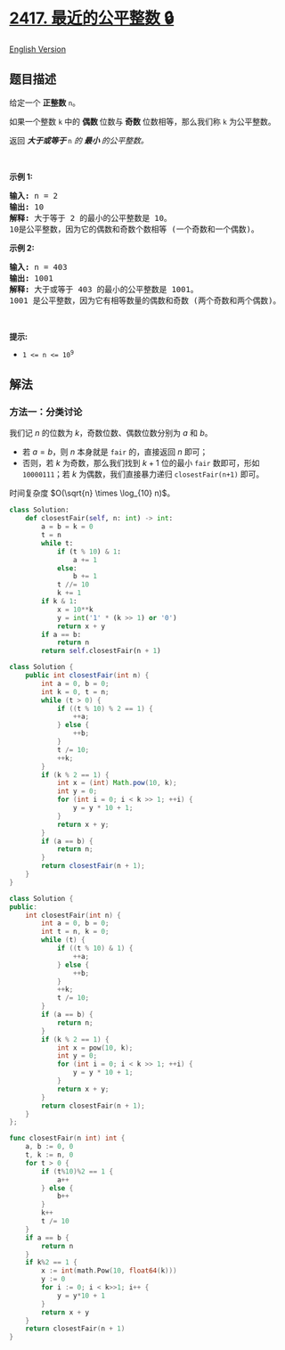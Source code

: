 # [2417. 最近的公平整数 🔒](https://leetcode.cn/problems/closest-fair-integer)

[English Version](/solution/2400-2499/2417.Closest%20Fair%20Integer/README_EN.md)

<!-- tags:数学,枚举 -->

<!-- difficulty:中等 -->

## 题目描述

<!-- 这里写题目描述 -->

<p>给定一个 <strong>正整数</strong>&nbsp;<code>n</code>。</p>

<p>如果一个整数 <code>k</code> 中的&nbsp;<strong>偶数&nbsp;</strong>位数与<strong> 奇数</strong> 位数相等，那么我们称&nbsp;<code>k</code> 为公平整数。</p>

<p>返回&nbsp;<em><strong>大于或等于&nbsp;</strong></em><code>n</code><em> 的&nbsp;<strong>最小&nbsp;</strong>的公平整数。</em></p>

<p>&nbsp;</p>

<p><strong>示例 1:</strong></p>

<pre>
<strong>输入:</strong> n = 2
<strong>输出:</strong> 10
<strong>解释:</strong> 大于等于 2 的最小的公平整数是 10。
10是公平整数，因为它的偶数和奇数个数相等 (一个奇数和一个偶数)。</pre>

<p><strong>示例 2:</strong></p>

<pre>
<strong>输入:</strong> n = 403
<strong>输出:</strong> 1001
<strong>解释:</strong> 大于或等于 403 的最小的公平整数是 1001。
1001 是公平整数，因为它有相等数量的偶数和奇数 (两个奇数和两个偶数)。
</pre>

<p>&nbsp;</p>

<p><strong>提示:</strong></p>

<ul>
	<li><code>1 &lt;= n &lt;= 10<sup>9</sup></code></li>
</ul>

## 解法

### 方法一：分类讨论

我们记 $n$ 的位数为 $k$，奇数位数、偶数位数分别为 $a$ 和 $b$。

-   若 $a=b$，则 $n$ 本身就是 `fair` 的，直接返回 $n$ 即可；
-   否则，若 $k$ 为奇数，那么我们找到 $k+1$ 位的最小 `fair` 数即可，形如 `10000111`；若 $k$ 为偶数，我们直接暴力递归 `closestFair(n+1)` 即可。

时间复杂度 $O(\sqrt{n} \times \log_{10} n)$。

<!-- tabs:start -->

```python
class Solution:
    def closestFair(self, n: int) -> int:
        a = b = k = 0
        t = n
        while t:
            if (t % 10) & 1:
                a += 1
            else:
                b += 1
            t //= 10
            k += 1
        if k & 1:
            x = 10**k
            y = int('1' * (k >> 1) or '0')
            return x + y
        if a == b:
            return n
        return self.closestFair(n + 1)
```

```java
class Solution {
    public int closestFair(int n) {
        int a = 0, b = 0;
        int k = 0, t = n;
        while (t > 0) {
            if ((t % 10) % 2 == 1) {
                ++a;
            } else {
                ++b;
            }
            t /= 10;
            ++k;
        }
        if (k % 2 == 1) {
            int x = (int) Math.pow(10, k);
            int y = 0;
            for (int i = 0; i < k >> 1; ++i) {
                y = y * 10 + 1;
            }
            return x + y;
        }
        if (a == b) {
            return n;
        }
        return closestFair(n + 1);
    }
}
```

```cpp
class Solution {
public:
    int closestFair(int n) {
        int a = 0, b = 0;
        int t = n, k = 0;
        while (t) {
            if ((t % 10) & 1) {
                ++a;
            } else {
                ++b;
            }
            ++k;
            t /= 10;
        }
        if (a == b) {
            return n;
        }
        if (k % 2 == 1) {
            int x = pow(10, k);
            int y = 0;
            for (int i = 0; i < k >> 1; ++i) {
                y = y * 10 + 1;
            }
            return x + y;
        }
        return closestFair(n + 1);
    }
};
```

```go
func closestFair(n int) int {
	a, b := 0, 0
	t, k := n, 0
	for t > 0 {
		if (t%10)%2 == 1 {
			a++
		} else {
			b++
		}
		k++
		t /= 10
	}
	if a == b {
		return n
	}
	if k%2 == 1 {
		x := int(math.Pow(10, float64(k)))
		y := 0
		for i := 0; i < k>>1; i++ {
			y = y*10 + 1
		}
		return x + y
	}
	return closestFair(n + 1)
}
```

<!-- tabs:end -->

<!-- end -->
